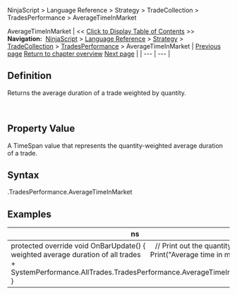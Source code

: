 ﻿
NinjaScript > Language Reference > Strategy > TradeCollection > TradesPerformance > AverageTimeInMarket

AverageTimeInMarket
| << [Click to Display Table of Contents](averagetimeinmarket.md) >> **Navigation:**     [NinjaScript](ninjascript.md) > [Language Reference](language_reference_wip.md) > [Strategy](strategy.md) > [TradeCollection](tradecollection.md) > [TradesPerformance](tradesperformance.md) > AverageTimeInMarket | [Previous page](averageexitefficiency.md) [Return to chapter overview](tradesperformance.md) [Next page](averagetotalefficiency.md) |
| --- | --- |
## Definition
Returns the average duration of a trade weighted by quantity.  

 
## Property Value
A TimeSpan value that represents the quantity-weighted average duration of a trade.
 
## Syntax
<TradeCollection>.TradesPerformance.AverageTimeInMarket

## 
## Examples
| ns |
| --- |
| protected override void OnBarUpdate() {      // Print out the quantity-weighted average duration of all trades      Print("Average time in market: " + SystemPerformance.AllTrades.TradesPerformance.AverageTimeInMarket); } |
